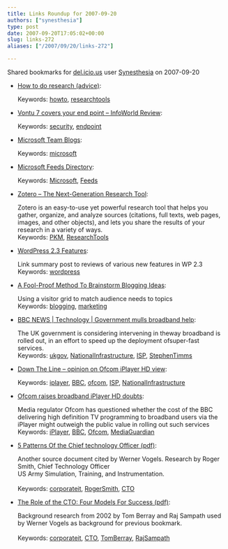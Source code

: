 ```yaml
---
title: Links Roundup for 2007-09-20
authors: ["synesthesia"]
type: post
date: 2007-09-20T17:05:02+00:00
slug: links-272 
aliases: ["/2007/09/20/links-272"]

---
```

Shared bookmarks for [del.icio.us][1] user  [Synesthesia][2] on 2007-09-20

  * [How to do research (advice)][3]:
  
       
    Keywords: [howto][4], [researchtools][5]
  * [Vontu 7 covers your end point &#8211; InfoWorld Review][6]:
  
       
    Keywords: [security][7], [endpoint][8]
  * [Microsoft Team Blogs][9]:
  
       
    Keywords: [microsoft][10]
  * [Microsoft Feeds Directory][11]:
  
       
    Keywords: [Microsoft][12], [Feeds][13]
  * [Zotero &#8211; The Next-Generation Research Tool][14]:
  
    Zotero is an easy-to-use yet powerful research tool that helps you gather, organize, and analyze sources (citations, full texts, web pages, images, and other objects), and lets you share the results of your research in a variety of ways.    
    Keywords: [PKM][15], [ResearchTools][16]
  * [WordPress 2.3 Features][17]:
  
    Link summary post to reviews of various new features in WP 2.3    
    Keywords: [wordpress][18]
  * [A Fool-Proof Method To Brainstorm Blogging Ideas][19]:
  
    Using a visitor grid to match audience needs to topics    
    Keywords: [blogging][20], [marketing][21]
  * [BBC NEWS | Technology | Government mulls broadband help][22]:
  
    The UK government is considering intervening in theway broadband is rolled out, in an effort to speed up the deployment ofsuper-fast services.   
    Keywords: [ukgov][23], [NationalInfrastructure][24], [ISP][25], [StephenTimms][26]
  * [Down The Line &#8211; opinion on Ofcom iPlayer HD view][27]:
  
       
    Keywords: [iplayer][28], [BBC][29], [ofcom][30], [ISP][25], [NationalInfrastructure][24]
  * [Ofcom raises broadband iPlayer HD doubts][31]:
  
    Media regulator Ofcom has questioned whether the cost of the BBC delivering high definition TV programming to broadband users via the iPlayer might outweigh the public value in rolling out such services   
    Keywords: [iPlayer][32], [BBC][29], [Ofcom][33], [MediaGuardian][34]

<!--more-->

  * [5 Patterns Of the Chief technology Officer (pdf)][35]:
  
    Another source document cited by Werner Vogels. Research by Roger Smith, Chief Technology Officer<br>US Army Simulation, Training, and Instrumentation.<br>   
    Keywords: [corporateit][36], [RogerSmith][37], [CTO][38]
  * [The Role of the CTO: Four Models For Success (pdf)][39]:
  
    Background research from 2002 by Tom Berray and Raj Sampath used by Werner Vogels as background for previous bookmark.<br>   
    Keywords: [corporateit][36], [CTO][38], [TomBerray][40], [RajSampath][41]

 [1]: https://del.icio.us/
 [2]: https://del.icio.us/synesthesia
 [3]: https://www.angelfire.com/biz/rumsby/ARES.html "https://www.angelfire.com/biz/rumsby/ARES.html"
 [4]: https://del.icio.us/synesthesia/howto
 [5]: https://del.icio.us/synesthesia/researchtools
 [6]: https://www.infoworld.com/article/07/09/20/38TC-vontu-7-covers-your-endpoint_1.html "https://www.infoworld.com/article/07/09/20/38TC-vontu-7-covers-your-endpoint_1.html"
 [7]: https://del.icio.us/synesthesia/security
 [8]: https://del.icio.us/synesthesia/endpoint
 [9]: https://windowsvistablog.com/blogs/windowsexperience/pages/microsoft-blogs.aspx "https://windowsvistablog.com/blogs/windowsexperience/pages/microsoft-blogs.aspx"
 [10]: https://del.icio.us/synesthesia/microsoft
 [11]: https://www.microsoft.com/rss "https://www.microsoft.com/rss"
 [12]: https://del.icio.us/synesthesia/Microsoft
 [13]: https://del.icio.us/synesthesia/Feeds
 [14]: https://www.zotero.org/about "https://www.zotero.org/about"
 [15]: https://del.icio.us/synesthesia/PKM
 [16]: https://del.icio.us/synesthesia/ResearchTools
 [17]: https://weblogtoolscollection.com/archives/2007/09/17/wordpress-23-features "https://weblogtoolscollection.com/archives/2007/09/17/wordpress-23-features"
 [18]: https://del.icio.us/synesthesia/wordpress
 [19]: https://www.ihelpyoublog.com/20070224-tutorial-jumpstart-your-blogging-with-the-visitor-grid "https://www.ihelpyoublog.com/20070224-tutorial-jumpstart-your-blogging-with-the-visitor-grid"
 [20]: https://del.icio.us/synesthesia/blogging
 [21]: https://del.icio.us/synesthesia/marketing
 [22]: https://news.bbc.co.uk/1/hi/technology/7001413.stm "https://news.bbc.co.uk/1/hi/technology/7001413.stm"
 [23]: https://del.icio.us/synesthesia/ukgov
 [24]: https://del.icio.us/synesthesia/NationalInfrastructure
 [25]: https://del.icio.us/synesthesia/ISP
 [26]: https://del.icio.us/synesthesia/StephenTimms
 [27]: https://www.transdiffusion.org/emc/7days/blog/2007/09/down-line.htm "https://www.transdiffusion.org/emc/7days/blog/2007/09/down-line.htm"
 [28]: https://del.icio.us/synesthesia/iplayer
 [29]: https://del.icio.us/synesthesia/BBC
 [30]: https://del.icio.us/synesthesia/ofcom
 [31]: https://media.guardian.co.uk/broadcast/story/0,,2171930,00.html "https://media.guardian.co.uk/broadcast/story/0,,2171930,00.html"
 [32]: https://del.icio.us/synesthesia/iPlayer
 [33]: https://del.icio.us/synesthesia/Ofcom
 [34]: https://del.icio.us/synesthesia/MediaGuardian
 [35]: https://www.ctonet.org/documents/5PatternsofCTO.pdf "https://www.ctonet.org/documents/5PatternsofCTO.pdf"
 [36]: https://del.icio.us/synesthesia/corporateit
 [37]: https://del.icio.us/synesthesia/RogerSmith
 [38]: https://del.icio.us/synesthesia/CTO
 [39]: https://www.brixtonspa.com/Career/The_Role_of_the_CTO_4Models.pdf "https://www.brixtonspa.com/Career/The_Role_of_the_CTO_4Models.pdf"
 [40]: https://del.icio.us/synesthesia/TomBerray
 [41]: https://del.icio.us/synesthesia/RajSampath